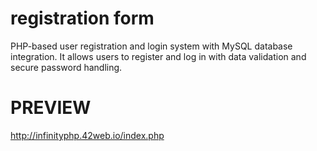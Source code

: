 # registration form
PHP-based user registration and login system with MySQL database integration.
 It allows users to register and log in with data validation and secure password handling.
# PREVIEW 
 http://infinityphp.42web.io/index.php
